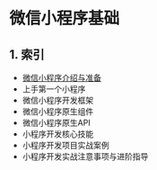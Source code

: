 # 微信小程序基础

## 1. 索引

* [微信小程序介绍与准备](./base/1.intro.md)
* 上手第一个小程序
* 微信小程序开发框架
* 微信小程序原生组件
* 微信小程序原生API
* 小程序开发核心技能
* 小程序开发项目实战案例
* 小程序开发实战注意事项与进阶指导
